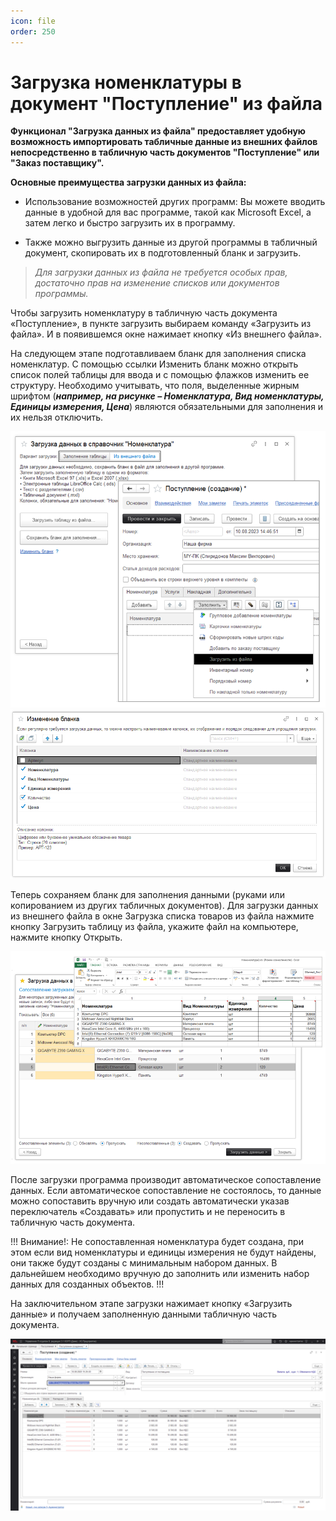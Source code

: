 ```yaml
---
icon: file 
order: 250
---
```


# Загрузка номенклатуры в документ "Поступление" из файла

**Функционал "Загрузка данных из файла" предоставляет удобную возможность импортировать табличные данные из внешних файлов непосредственно в табличную часть документов "Поступление" или "Заказ поставщику".**

**Основные преимущества загрузки данных из файла:**

* Использование возможностей других программ: Вы можете вводить данные в удобной для вас программе, такой как Microsoft Excel, а затем легко и быстро загрузить их в программу.

* Также можно выгрузить данные из другой программы в табличный документ, скопировать их в подготовленный бланк и загрузить.

> *Для загрузки данных из файла не требуется особых прав, достаточно прав на изменение списков или документов программы.*

Чтобы загрузить номенклатуру в табличную часть документа «Поступление», в пункте загрузить выбираем команду «Загрузить из файла». И в появившемся окне нажимает кнопку «Из внешнего файла».

На следующем этапе подготавливаем бланк для заполнения списка номенклатур. С помощью ссылки Изменить бланк можно открыть список полей таблицы для ввода и с помощью флажков изменить ее структуру. Необходимо учитывать, что поля, выделенные жирным шрифтом (***например, на рисунке – Номенклатура, Вид номенклатуры, Единицы измерения, Цена***) являются обязательными для заполнения и их нельзя отключить.

![01_ЗагрузкаНоменклатуры](static/01_ЗагрузкаНоменклатуры.png)
![02_ЗагрузкаНоменклатуры](static/02_ЗагрузкаНоменклатуры.png)

Теперь сохраняем бланк для заполнения данными (руками или копированием из других табличных документов).
Для загрузки данных из внешнего файла в окне Загрузка списка товаров из файла нажмите кнопку Загрузить таблицу из файла, укажите файл на компьютере, нажмите кнопку Открыть.

![03_ЗагрузкаНоменклатуры](static/03_ЗагрузкаНоменклатуры.png)

После загрузки программа производит автоматическое сопоставление данных. Если автоматическое сопоставление не состоялось, то данные можно сопоставить вручную или  создать автоматически указав переключатель «Создавать» или пропустить и не переносить в табличную часть документа.

!!!
Внимание!: Не сопоставленная номенклатура будет создана, при этом если вид номенклатуры и единицы измерения не будут найдены, они также будут созданы с минимальным набором данных. В дальнейшем необходимо вручную до заполнить или изменить набор данных для созданных объектов.
!!!

На заключительном этапе загрузки нажимает кнопку «Загрузить данные» и получаем заполненную данными табличную часть документа.

![04_ЗагрузкаНоменклатуры](static/04_ЗагрузкаНоменклатуры.png)